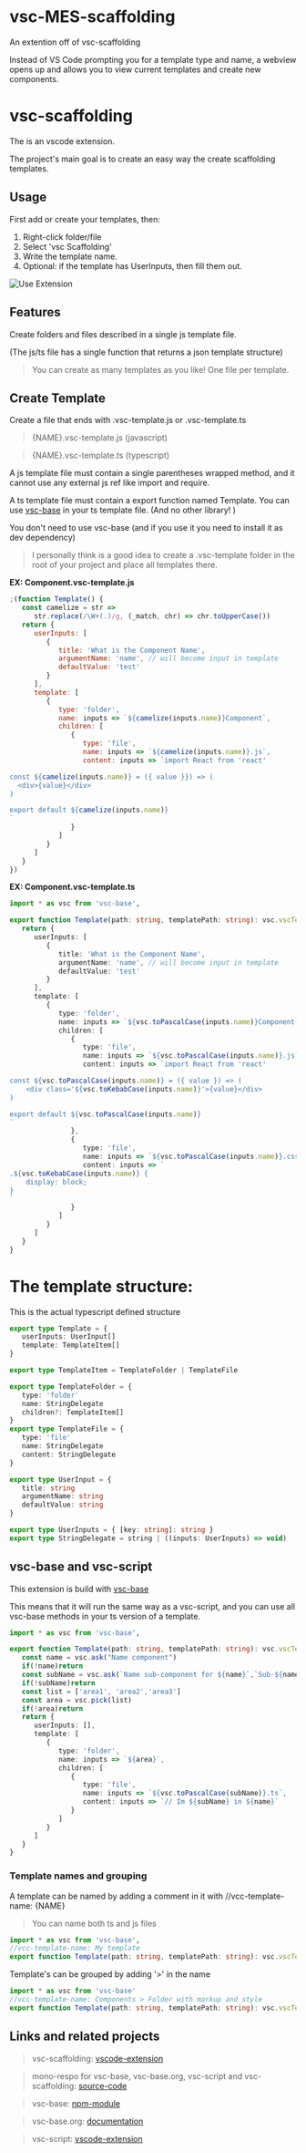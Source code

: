 # vsc-MES-scaffolding

An extention off of vsc-scaffolding

Instead of VS Code prompting you for a template type and name, a webview opens up and allows you to view current templates and create new components.


# vsc-scaffolding

The is an vscode extension.

The project's main goal is to create an easy way the create scaffolding templates.

## Usage

First add or create your templates, then:

1. Right-click folder/file
2. Select 'vsc Scaffolding'
3. Write the template name.
4. Optional: if the template has UserInputs, then fill them out.

![Use Extension](images/vsc-scaffolding.gif)

## Features

Create folders and files described in a single js template file.

(The js/ts file has a single function that returns a json template structure)

> You can create as many templates as you like! One file per template.

## Create Template

Create a file that ends with .vsc-template.js or .vsc-template.ts

> {NAME}.vsc-template.js (javascript)

> {NAME}.vsc-template.ts (typescript)

A js template file must contain a single parentheses wrapped method,
and it cannot use any external js ref like import and require.

A ts template file must contain a export function named Template.
You can use [vsc-base](http://vsc-base.org) in your ts template file.
(And no other library! )

You don't need to use vsc-base (and if you use it you need to install it as dev dependency)

> I personally think is a good idea to create a .vsc-template folder in the root of your project and place all templates there.

**EX: Component.vsc-template.js**

```js
;(function Template() {
   const camelize = str =>
      str.replace(/\W+(.)/g, (_match, chr) => chr.toUpperCase())
   return {
      userInputs: [
         {
            title: 'What is the Component Name',
            argumentName: 'name', // will become input in template
            defaultValue: 'test'
         }
      ],
      template: [
         {
            type: 'folder',
            name: inputs => `${camelize(inputs.name)}Component`,
            children: [
               {
                  type: 'file',
                  name: inputs => `${camelize(inputs.name)}.js`,
                  content: inputs => `import React from 'react'

const ${camelize(inputs.name)} = ({ value }}) => (
  <div>{value}</div>
)

export default ${camelize(inputs.name)}
`
               }
            ]
         }
      ]
   }
})
```

**EX: Component.vsc-template.ts**

```ts
import * as vsc from 'vsc-base'‚

export function Template(path: string, templatePath: string): vsc.vscTemplate {
   return {
      userInputs: [
         {
            title: 'What is the Component Name',
            argumentName: 'name', // will become input in template
            defaultValue: 'test'
         }
      ],
      template: [
         {
            type: 'folder',
            name: inputs => `${vsc.toPascalCase(inputs.name)}Component`,
            children: [
               {
                  type: 'file',
                  name: inputs => `${vsc.toPascalCase(inputs.name)}.js`,
                  content: inputs => `import React from 'react'

const ${vsc.toPascalCase(inputs.name)} = ({ value }) => (
	<div class='${vsc.toKebabCase(inputs.name)}'>{value}</div>
)

export default ${vsc.toPascalCase(inputs.name)}
`
               },
               {
                  type: 'file',
                  name: inputs => `${vsc.toPascalCase(inputs.name)}.css`,
                  content: inputs => `
.${vsc.toKebabCase(inputs.name)} {
	display: block;
}
`
               }
            ]
         }
      ]
   }
}
```

# The template structure:

This is the actual typescript defined structure

```typescript
export type Template = {
   userInputs: UserInput[]
   template: TemplateItem[]
}

export type TemplateItem = TemplateFolder | TemplateFile

export type TemplateFolder = {
   type: 'folder'
   name: StringDelegate
   children?: TemplateItem[]
}
export type TemplateFile = {
   type: 'file'
   name: StringDelegate
   content: StringDelegate
}

export type UserInput = {
   title: string
   argumentName: string
   defaultValue: string
}

export type UserInputs = { [key: string]: string }
export type StringDelegate = string | ((inputs: UserInputs) => void)
```

## vsc-base and vsc-script

This extension is build with [vsc-base](http://vsc-base.org)

This means that it will run the same way as a vsc-script, and you can use all vsc-base methods in your ts version of a template.

```ts
import * as vsc from 'vsc-base'‚

export function Template(path: string, templatePath: string): vsc.vscTemplate {
   const name = vsc.ask("Name component")
   if(!name)return
   const subName = vsc.ask(`Name sub-component for ${name}`,`Sub-${name}`)
   if(!subName)return
   const list = ['area1', 'area2','area3']
   const area = vsc.pick(list)
   if(!area)return
   return {
      userInputs: [],
      template: [
         {
            type: 'folder',
            name: inputs => `${area}`,
            children: [
               {
                  type: 'file',
                  name: inputs => `${vsc.toPascalCase(subName)}.ts`,
                  content: inputs => `// Im ${subName} in ${name}`
               }
            ]
         }
      ]
   }
}
```

### Template names and grouping

A template can be named by adding a comment in it with //vcc-template-name: {NAME}

> You can name both ts and js files

```ts
import * as vsc from 'vsc-base'‚
//vcc-template-name: My template
export function Template(path: string, templatePath: string): vsc.vscTemplate {
```

Template's can be grouped by adding '>' in the name

```ts
import * as vsc from 'vsc-base'
//vcc-template-name: Components > Folder with markup and style
export function Template(path: string, templatePath: string): vsc.vscTemplate {
```

## Links and related projects

> vsc-scaffolding: [vscode-extension](https://marketplace.visualstudio.com/items?itemName=alfnielsen.vsc-scafolding)

> mono-respo for vsc-base, vsc-base.org, vsc-script and vsc-scaffolding: [source-code](https://github.com/alfnielsen/vsc-base)

> vsc-base: [npm-module](https://www.npmjs.com/package/vsc-base)

> vsc-base.org: [documentation](http://vsc-base.org)

> vsc-script: [vscode-extension](https://marketplace.visualstudio.com/items?itemName=alfnielsen.vsc-script)
